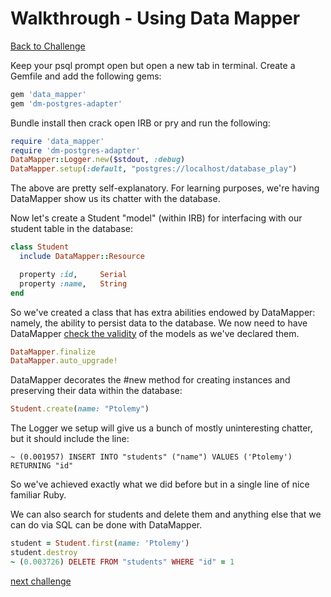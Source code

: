 # Walkthrough - Using Data Mapper

[Back to Challenge](../06_using_data_mapper.md)

Keep your psql prompt open but open a new tab in terminal. Create a Gemfile and add the following gems:
```ruby
gem 'data_mapper'
gem 'dm-postgres-adapter'
```

Bundle install then crack open IRB or pry and run the following:

```ruby
require 'data_mapper'
require 'dm-postgres-adapter'
DataMapper::Logger.new($stdout, :debug)
DataMapper.setup(:default, "postgres://localhost/database_play")
```

The above are pretty self-explanatory. For learning purposes, we're having DataMapper show us its chatter with the database.

Now let's create a Student "model" (within IRB) for interfacing with our student table in the database:

```ruby
class Student
  include DataMapper::Resource

  property :id,     Serial
  property :name,   String
end
```

So we've created a class that has extra abilities endowed by DataMapper: namely, the ability to persist data to the database. We now need to have DataMapper [check the validity](http://www.rubydoc.info/github/datamapper/dm-core/DataMapper/Model#finalize-instance_method) of the models as we've declared them.
```ruby
DataMapper.finalize
DataMapper.auto_upgrade!
```

DataMapper decorates the #new method for creating instances and preserving their data within the database:

```ruby
Student.create(name: "Ptolemy")
```

The Logger we setup will give us a bunch of mostly uninteresting chatter, but it should include the line:

```psql
~ (0.001957) INSERT INTO "students" ("name") VALUES ('Ptolemy') RETURNING "id"
```

So we've achieved exactly what we did before but in a single line of nice familiar Ruby.

We can also search for students and delete them and anything else that we can do via SQL can be done with DataMapper.

```ruby
student = Student.first(name: 'Ptolemy')
student.destroy
~ (0.003726) DELETE FROM "students" WHERE "id" = 1
```


[next challenge](../07_research_crud.md)
